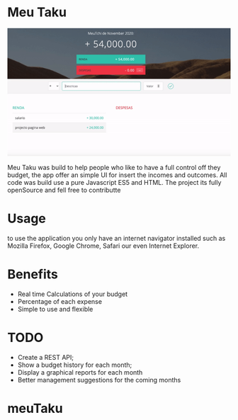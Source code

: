 # Meu Taku
![alt text](https://github.com/Dnhatsave/meuTaku/blob/main/src/img/demo.gif?raw=true)




Meu Taku was build to help people who like to have a full control off they budget, the app offer an simple UI for insert the incomes and outcomes.
All code was build use a pure Javascript ES5 and HTML.
The project its fully openSource and fell free to contributte

# Usage
to use the application you only have an internet navigator installed such as Mozilla Firefox, Google Chrome, Safari our even Internet Explorer.


# Benefits
* Real time Calculations of your budget
* Percentage of each expense
* Simple to use and flexible 


# TODO

* Create a REST API;
* Show a budget history for each month;
* Display a graphical reports for each month
* Better management suggestions for the coming months

# meuTaku
